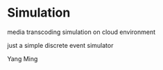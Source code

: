Simulation
==========

media transcoding simulation on cloud environment

just a simple discrete event simulator

Yang Ming
